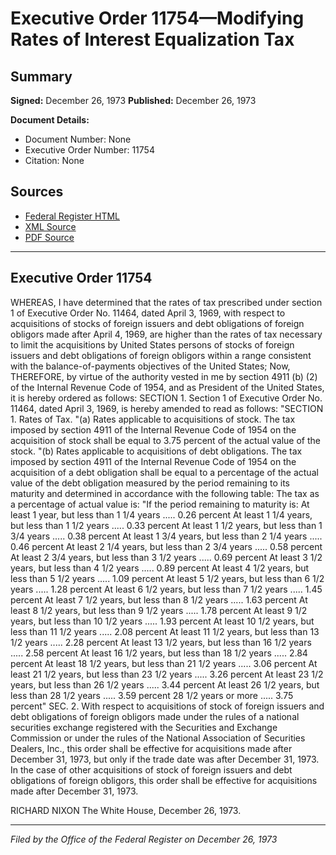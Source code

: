 # Executive Order 11754—Modifying Rates of Interest Equalization Tax

## Summary

**Signed:** December 26, 1973
**Published:** December 26, 1973

**Document Details:**
- Document Number: None
- Executive Order Number: 11754
- Citation: None

## Sources
- [Federal Register HTML](https://www.presidency.ucsb.edu/documents/executive-order-11754-modifying-rates-interest-equalization-tax)
- [XML Source](None)
- [PDF Source](None)

---

## Executive Order 11754

WHEREAS, I have determined that the rates of tax prescribed under section 1 of Executive Order No. 11464, dated April 3, 1969, with respect to acquisitions of stocks of foreign issuers and debt obligations of foreign obligors made after April 4, 1969, are higher than the rates of tax necessary to limit the acquisitions by United States persons of stocks of foreign issuers and debt obligations of foreign obligors within a range consistent with the balance-of-payments objectives of the United States;
Now, THEREFORE, by virtue of the authority vested in me by section 4911 (b) (2) of the Internal Revenue Code of 1954, and as President of the United States, it is hereby ordered as follows:
SECTION 1. Section 1 of Executive Order No. 11464, dated April 3, 1969, is hereby amended to read as follows:
"SECTION 1. Rates of Tax.
"(a) Rates applicable to acquisitions of stock. The tax imposed by section 4911 of the Internal Revenue Code of 1954 on the acquisition of stock shall be equal to 3.75 percent of the actual value of the stock.
"(b) Rates applicable to acquisitions of debt obligations. The tax imposed by section 4911 of the Internal Revenue Code of 1954 on the acquisition of a debt obligation shall be equal to a percentage of the actual value of the debt obligation measured by the period remaining to its maturity and determined in accordance with the following table:
The tax as a percentage of actual value is:
"If the period remaining to maturity is:
At least 1 year, but less than 1 1/4 years ..... 0.26 percent
At least 1 1/4 years, but less than 1 1/2 years ..... 0.33 percent
At least 1 1/2 years, but less than 1 3/4 years ..... 0.38 percent
At least 1 3/4 years, but less than 2 1/4 years ..... 0.46 percent
At least 2 1/4 years, but less than 2 3/4 years ..... 0.58 percent
At least 2 3/4 years, but less than 3 1/2 years ..... 0.69 percent
At least 3 1/2 years, but less than 4 1/2 years ..... 0.89 percent
At least 4 1/2 years, but less than 5 1/2 years ..... 1.09 percent
At least 5 1/2 years, but less than 6 1/2 years ..... 1.28 percent
At least 6 1/2 years, but less than 7 1/2 years ..... 1.45 percent
At least 7 1/2 years, but less than 8 1/2 years ..... 1.63 percent
At least 8 1/2 years, but less than 9 1/2 years ..... 1.78 percent
At least 9 1/2 years, but less than 10 1/2 years ..... 1.93 percent
At least 10 1/2 years, but less than 11 1/2 years ..... 2.08 percent
At least 11 1/2 years, but less than 13 1/2 years ..... 2.28 percent
At least 13 1/2 years, but less than 16 1/2 years ..... 2.58 percent
At least 16 1/2 years, but less than 18 1/2 years ..... 2.84 percent
At least 18 1/2 years, but less than 21 1/2 years ..... 3.06 percent
At least 21 1/2 years, but less than 23 1/2 years ..... 3.26 percent
At least 23 1/2 years, but less than 26 1/2 years ..... 3.44 percent
At least 26 1/2 years, but less than 28 1/2 years ..... 3.59 percent
28 1/2 years or more ..... 3.75 percent"
SEC. 2. With respect to acquisitions of stock of foreign issuers and debt obligations of foreign obligors made under the rules of a national securities exchange registered with the Securities and Exchange Commission or under the rules of the National Association of Securities Dealers, Inc., this order shall be effective for acquisitions made after December 31, 1973, but only if the trade date was after December 31, 1973. In the case of other acquisitions of stock of foreign issuers and debt obligations of foreign obligors, this order shall be effective for acquisitions made after December 31, 1973.

RICHARD NIXON
The White House,
December 26, 1973.

---

*Filed by the Office of the Federal Register on December 26, 1973*
